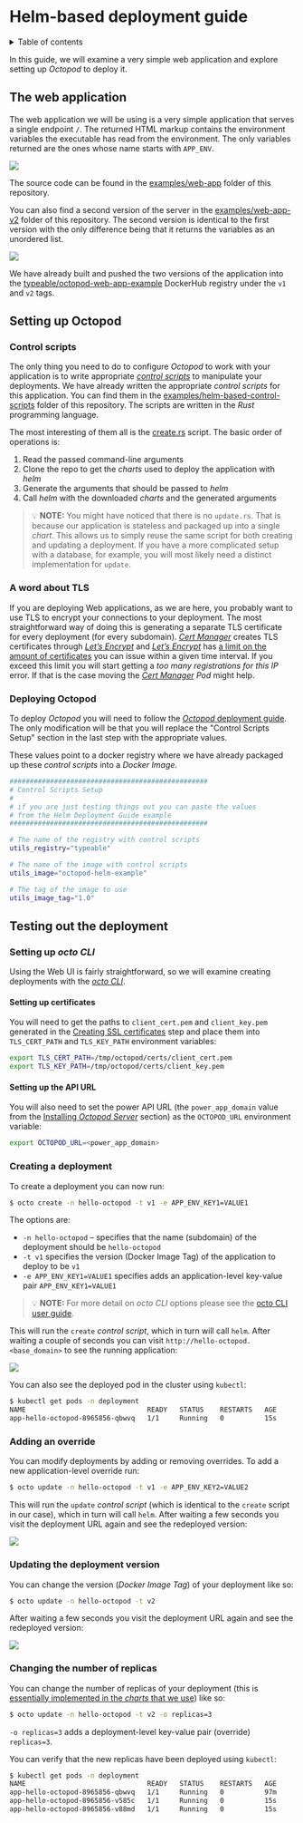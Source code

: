 # Helm-based deployment guide

<details>
  <summary>Table of contents</summary>

- [The web application](#the-web-application)
- [Setting up Octopod](#setting-up-octopod)
  - [Control scripts](#control-scripts)
  - [A word about TLS](#a-word-about-tls)
  - [Deploying Octopod](#deploying-octopod)
- [Testing out the deployment](#testing-out-the-deployment)
  - [Setting up _octo CLI_](#setting-up-octo-cli)
    - [Setting up certificates](#setting-up-certificates)
    - [Setting up the API URL](#setting-up-the-api-url)
  - [Creating a deployment](#creating-a-deployment)
  - [Adding an override](#adding-an-override)
  - [Updating the deployment version](#updating-the-deployment-version)
  - [Changing the number of replicas](#changing-the-number-of-replicas)

</details>

In this guide, we will examine a very simple web application and explore setting up _Octopod_ to deploy it.

## The web application

The web application we will be using is a very simple application that serves a single endpoint `/`. The returned HTML markup contains the environment variables the executable has read from the environment. The only variables returned are the ones whose name starts with `APP_ENV`.

![](../images/first.png)

The source code can be found in the [examples/web-app](../../examples/web-app) folder of this repository.

You can also find a second version of the server in the [examples/web-app-v2](../../examples/web-app-v2) folder of this repository. The second version is identical to the first version with the only difference being that it returns the variables as an unordered list.

![](../images/second.png)

We have already built and pushed the two versions of the application into the [typeable/octopod-web-app-example](https://hub.docker.com/repository/docker/typeable/octopod-web-app-example) DockerHub registry under the `v1` and `v2` tags.

## Setting up Octopod

### Control scripts

The only thing you need to do to configure _Octopod_ to work with your application is to write appropriate [_control scripts_](Control_scripts.md) to manipulate your deployments. We have already written the appropriate _control scripts_ for this application. You can find them in the [examples/helm-based-control-scripts](../../examples/helm-based-control-scripts) folder of this repository. The scripts are written in the _Rust_ programming language.

The most interesting of them all is the [create.rs](../../examples/helm-based-control-scripts/src/bin/create.rs) script. The basic order of operations is:

1. Read the passed command-line arguments
2. Clone the repo to get the _charts_ used to deploy the application with _helm_
3. Generate the arguments that should be passed to _helm_
4. Call _helm_ with the downloaded _charts_ and the generated arguments

> 💡 **NOTE:** You might have noticed that there is no `update.rs`. That is because our application is stateless and packaged up into a single _chart_. This allows us to simply reuse the same script for both creating and updating a deployment. If you have a more complicated setup with a database, for example, you will most likely need a distinct implementation for `update`.

### A word about TLS

If you are deploying Web applications, as we are here, you probably want to use TLS to encrypt your connections to your deployment. The most straightforward way of doing this is generating a separate TLS certificate for every deployment (for every subdomain). [_Cert Manager_][cert-manager] creates TLS certificates through [_Let’s Encrypt_][lets-encrypt] and [_Let’s Encrypt_][lets-encrypt] has [a limit on the amount of certificates][lets-encrypt-rate-limits] you can issue within a given time interval. If you exceed this limit you will start getting a _too many registrations for this IP_ error. If that is the case moving the [_Cert Manager_][cert-manager] _Pod_ might help.

### Deploying Octopod

To deploy _Octopod_ you will need to follow the [_Octopod_ deployment guide](Octopod_deployment_guide.md). The only modification will be that you will replace the "Control Scripts Setup" section in the last step with the appropriate values.

These values point to a docker registry where we have already packaged up these _control scripts_ into a _Docker Image_.

```bash
#################################################
# Control Scripts Setup
#
# if you are just testing things out you can paste the values
# from the Helm Deployment Guide example
#################################################

# The name of the registry with control scripts
utils_registry="typeable"

# The name of the image with control scripts
utils_image="octopod-helm-example"

# The tag of the image to use
utils_image_tag="1.0"
```

## Testing out the deployment

### Setting up _octo CLI_

Using the Web UI is fairly straightforward, so we will examine creating deployments with the [_octo CLI_](Octo_user_guide.md).

#### Setting up certificates

You will need to get the paths to `client_cert.pem` and `client_key.pem` generated in the [Creating SSL certificates](Octopod_deployment_guide.md#creating-ssl-certificates) step and place them into `TLS_CERT_PATH` and `TLS_KEY_PATH` environment variables:

```bash
export TLS_CERT_PATH=/tmp/octopod/certs/client_cert.pem
export TLS_KEY_PATH=/tmp/octopod/certs/client_key.pem
```

#### Setting up the API URL

You will also need to set the power API URL (the `power_app_domain` value from the [Installing _Octopod Server_](Octopod_deployment_guide.md#installing-octopod-server) section) as the `OCTOPOD_URL` environment variable:

```bash
export OCTOPOD_URL=<power_app_domain>
```

### Creating a deployment

To create a deployment you can now run:

```bash
$ octo create -n hello-octopod -t v1 -e APP_ENV_KEY1=VALUE1
```

The options are:
- `-n hello-octopod` – specifies that the name (subdomain) of the deployment should be `hello-octopod`
- `-t v1` specifies the version (Docker Image Tag) of the application to deploy to be `v1`
- `-e APP_ENV_KEY1=VALUE1` specifies adds an application-level key-value pair `APP_ENV_KEY1=VALUE1`

> 💡 **NOTE:** For more detail on _octo CLI_ options please see the [octo CLI user guide](Octo_user_guide.md).

This will run the `create` _control script_, which in turn will call `helm`. After waiting a couple of seconds you can visit `http://hello-octopod.<base_domain>` to see the running application:

![](../images/hello-octopod-1.png)

You can also see the deployed pod in the cluster using `kubectl`:

```bash
$ kubectl get pods -n deployment
NAME                              READY   STATUS    RESTARTS   AGE
app-hello-octopod-8965856-qbwvq   1/1     Running   0          15s
```

### Adding an override

You can modify deployments by adding or removing overrides. To add a new application-level override run:

```bash
$ octo update -n hello-octopod -t v1 -e APP_ENV_KEY2=VALUE2
```

This will run the `update` _control script_ (which is identical to the `create` script in our case), which in turn will call `helm`. After waiting a few seconds you visit the deployment URL again and see the redeployed version:

![](../images/hello-octopod-2.png)

### Updating the deployment version

You can change the version (_Docker Image Tag_) of your deployment like so:

```bash
$ octo update -n hello-octopod -t v2
```

After waiting a few seconds you visit the deployment URL again and see the redeployed version:

![](../images/hello-octopod-3.png)

### Changing the number of replicas

You can change the number of replicas of your deployment (this is [essentially implemented in the _charts_ that we use](../../examples/web-app/charts/web-app/templates/deployment.yaml#L7)) like so:

```bash
$ octo update -n hello-octopod -t v2 -o replicas=3
```

`-o replicas=3` adds a deployment-level key-value pair (override) `replicas=3`.

You can verify that the new replicas have been deployed using `kubectl`:

```bash
$ kubectl get pods -n deployment
NAME                              READY   STATUS    RESTARTS   AGE
app-hello-octopod-8965856-qbwvq   1/1     Running   0          97m
app-hello-octopod-8965856-v585c   1/1     Running   0          15s
app-hello-octopod-8965856-v88md   1/1     Running   0          15s
```

[cert-manager]: https://cert-manager.io/docs
[lets-encrypt]: https://letsencrypt.org
[lets-encrypt-rate-limits]: https://letsencrypt.org/docs/rate-limits
